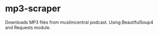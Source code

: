 # mp3-scraper

Downloads MP3 files from muslimcentral podcast. Using BeautifulSoup4 and Requests module.
